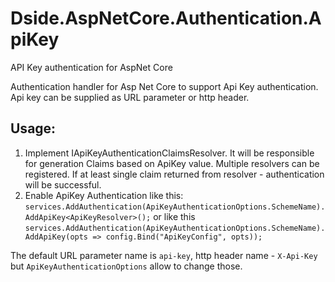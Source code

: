 # Dside.AspNetCore.Authentication.ApiKey
API Key authentication for AspNet Core

Authentication handler for Asp Net Core to support Api Key authentication. Api key can be supplied as URL parameter or http header.

## Usage:
1. Implement IApiKeyAuthenticationClaimsResolver.
   It will be responsible for generation Claims based on ApiKey value.
   Multiple resolvers can be registered.
   If at least single claim returned from resolver - authentication will be successful.
2. Enable ApiKey Authentication like this:
   `services.AddAuthentication(ApiKeyAuthenticationOptions.SchemeName).AddApiKey<ApiKeyResolver>();`
   or like this
   `services.AddAuthentication(ApiKeyAuthenticationOptions.SchemeName).AddApiKey(opts => config.Bind("ApiKeyConfig", opts));`

The default URL parameter name is `api-key`, http header name - `X-Api-Key` but `ApiKeyAuthenticationOptions` allow to change those.

